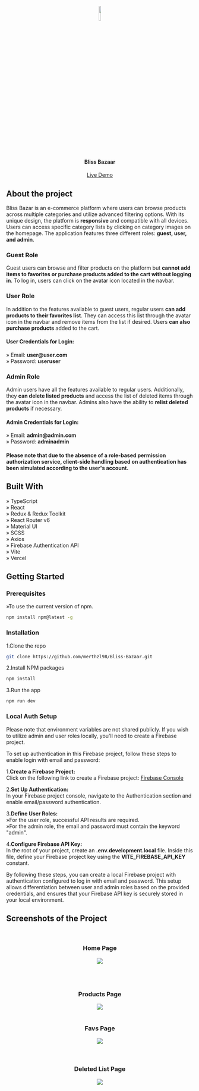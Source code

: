 <div align='center'><img style="width:10%" src='https://github.com/merthzl98/Bliss-Bazaar/blob/main/src/assets/logo/bb-logo.png?raw=true'/><h4>Bliss Bazaar</h4><a href='https://bliss-bazaar.vercel.app'>Live Demo</a></div>

<h2>About the project</h2>
<p>Bliss Bazar is an e-commerce platform where users can browse products across multiple categories and utilize advanced filtering options. With its unique design, the platform is <b>responsive</b> and compatible with all devices. Users can access specific category lists by clicking on category images on the homepage. The application features three different roles: <b>guest, user, and admin</b>.</p>

<h3>Guest Role</h3>
<p>Guest users can browse and filter products on the platform but <b>cannot add items to favorites or purchase products added to the cart without logging in</b>. To log in, users can click on the avatar icon located in the navbar.</p>

<h3>User Role</h3>
<p>In addition to the features available to guest users, regular users <b>can add products to their favorites list</b>. They can access this list through the avatar icon in the navbar and remove items from the list if desired. Users <b>can also purchase products</b> added to the cart.</p>

<h4>User Credentials for Login:</h4>
» Email: <b>user@user.com</b> <br>
» Password: <b>useruser</b>

<h3>Admin Role</h3>
<p>Admin users have all the features available to regular users. Additionally, they <b>can delete listed products</b> and access the list of deleted items through the avatar icon in the navbar. Admins also have the ability to <b>relist deleted products</b> if necessary.</p>

<h4>Admin Credentials for Login:</h4>
» Email: <b>admin@admin.com</b> <br>
» Password: <b>adminadmin</b> 


<h4> <b>Please note that due to the absence of a role-based permission authorization service, client-side handling based on authentication has been simulated according to the user's account.</b></h4>


<h2>Built With</h2>
» TypeScript <br>
» React <br>
» Redux & Redux Toolkit <br>
» React Router v6 <br>
» Material UI <br>
» SCSS <br>
» Axios <br>
» Firebase Authentication API <br>
» Vite <br>
» Vercel 

<h2>Getting Started</h2>
<h3>Prerequisites</h3>
»To use the current version of npm. 

```bash
npm install npm@latest -g
```

<h3>Installation</h3>

1.Clone the repo

```bash
git clone https://github.com/merthzl98/Bliss-Bazaar.git
```

2.Install NPM packages

```bash
npm install
```

3.Run the app

```bash
npm run dev
```

<h3>Local Auth Setup </h3>
<p>Please note that environment variables are not shared publicly. If you wish to utilize admin and user roles locally, you'll need to create a Firebase project.</p>

To set up authentication in this Firebase project, follow these steps to enable login with email and password:

1.<b>Create a Firebase Project:</b> <br>
Click on the following link to create a Firebase project: <a href='https://firebase.google.com/'>Firebase Console</a>

2.<b>Set Up Authentication:</b><br>
In your Firebase project console, navigate to the Authentication section and enable email/password authentication.

3.<b>Define User Roles:</b><br>
»For the user role, successful API results are required.<br>
»For the admin role, the email and password must contain the keyword "admin". 

4.<b>Configure Firebase API Key:</b><br>
In the root of your project, create an <b>.env.development.local</b> file. Inside this file, define your Firebase project key using the <b>VITE_FIREBASE_API_KEY</b> constant. 

<p>By following these steps, you can create a local Firebase project with authentication configured to log in with email and password. This setup allows differentiation between user and admin roles based on the provided credentials, and ensures that your Firebase API key is securely stored in your local environment.</p>


<h2>Screenshots of the Project </h2>
<br>
<h3 align='center'>Home Page </h3>

<div align='center'>
<img src='https://github.com/merthzl98/Bliss-Bazaar/blob/main/src/assets/pages/home-page.png?raw=true'/>
</div>

<br><br>

<h3 align='center'>Products Page</h3>

<div align='center'>
<img src='https://github.com/merthzl98/Bliss-Bazaar/blob/main/src/assets/pages/products-page.png?raw=true'/>
<br><br>

<h3 align='center'>Favs Page</h3>

<div align='center'>
<img src='https://github.com/merthzl98/Bliss-Bazaar/blob/main/src/assets/pages/favs-page.png?raw=true'/>
<br>
<br><br>

<h3 align='center'>Deleted List Page</h3>

<div align='center'>
<img src='https://github.com/merthzl98/Bliss-Bazaar/blob/main/src/assets/pages/deleted-page.png?raw=true'/>
<br>






